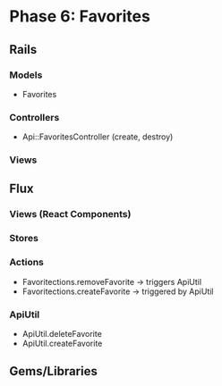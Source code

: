 # Phase 6: Favorites

## Rails
### Models
* Favorites

### Controllers
* Api::FavoritesController (create, destroy)

### Views

## Flux
### Views (React Components)

### Stores

### Actions
* Favoritections.removeFavorite -> triggers ApiUtil
* Favoritections.createFavorite -> triggered by ApiUtil

### ApiUtil
* ApiUtil.deleteFavorite
* ApiUtil.createFavorite
## Gems/Libraries
